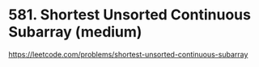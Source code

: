 # 581. Shortest Unsorted Continuous Subarray (medium)

https://leetcode.com/problems/shortest-unsorted-continuous-subarray
